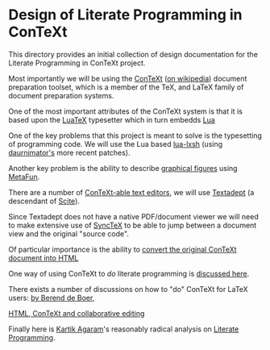 # Design of Literate Programming in ConTeXt

This directory provides an initial collection of design documentation 
for the Literate Programming in ConTeXt project.

Most importantly we will be using the 
[ConTeXt](http://wiki.contextgarden.net) ([on 
wikipedia](https://en.wikipedia.org/wiki/ConTeXt)) document preparation 
toolset, which is a member of the TeX, and LaTeX family of document 
preparation systems.

One of the most important attributes of the ConTeXt system is that it is 
based upon the [LuaTeX](http://www.luatex.org/) typesetter which in turn 
embedds [Lua](https://www.lua.org/)

One of the key problems that this project is meant to solve is the 
typesetting of programming code. We will use the Lua based 
[lua-lxsh](https://github.com/daurnimator/lua-lxsh) (using 
[daurnimator's](https://github.com/daurnimator) more recent patches).

Another key problem is the ability to describe [graphical 
figures](http://wiki.contextgarden.net/Graphics) using 
[MetaFun](http://wiki.contextgarden.net/MetaFun).

There are a number of [ConTeXt-able text 
editors](http://wiki.contextgarden.net/Text_Editors), we will use 
[Textadept](https://foicica.com/textadept/) (a descendant of 
[Scite](http://wiki.contextgarden.net/Scite)).

Since Textadept does not have a native PDF/document viewer we will need 
to make extensive use of 
[SyncTeX](http://wiki.contextgarden.net/SyncTeX) to be able to jump 
between a document view and the original "source code".

Of particular importance is the ability to [convert the original ConTeXt 
document into HTML](http://tex.stackexchange.com/a/55945)

One way of using ConTeXt to *do* literate programming is [discussed 
here](http://tex.stackexchange.com/a/47010).

There exists a number of discussions on how to "do" ConTeXt for LaTeX 
users: [by Berend de Boer](http://www.berenddeboer.net/tex/),

[HTML, ConTeXt and collaborative 
editing](http://wiki.contextgarden.net/HTML_and_ConTeXt)

Finally here is [Kartik Agaram](http://akkartik.name/)'s reasonably 
radical analysis on [Literate 
Programming](http://akkartik.name/post/literate-programming).
